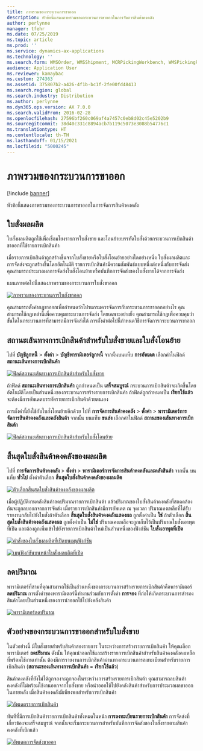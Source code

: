 ```yaml
---
title: ภาพรวมของกระบวนการขาออก
description: หัวข้อนี้แสดงภาพรวมของกระบวนการขาออกในการจัดการสินค้าคงคลัง
author: perlynne
manager: tfehr
ms.date: 07/25/2019
ms.topic: article
ms.prod: ''
ms.service: dynamics-ax-applications
ms.technology: ''
ms.search.form: WMSOrder, WMSShipment, MCRPickingWorkbench, WMSPickingRegistration, CustomFilterGroup
audience: Application User
ms.reviewer: kamaybac
ms.custom: 274363
ms.assetid: 375807b2-a426-4f1b-bc1f-2fe00fd48413
ms.search.region: global
ms.search.industry: Distribution
ms.author: perlynne
ms.dyn365.ops.version: AX 7.0.0
ms.search.validFrom: 2016-02-28
ms.openlocfilehash: 27596bf260c069af4a7457c0eb8d02c45e5202b9
ms.sourcegitcommit: 38d40c331c8894acb7b119c5073e3088b54776c1
ms.translationtype: HT
ms.contentlocale: th-TH
ms.lasthandoff: 01/15/2021
ms.locfileid: "5000245"
---
```

# <a name="outbound-process-overview"></a>ภาพรวมของกระบวนการขาออก

[!include [banner](../includes/banner.md)]

หัวข้อนี้แสดงภาพรวมของกระบวนการขาออกในการจัดการสินค้าคงคลัง

## <a name="output-orders"></a>ใบสั่งผลผลิต

ใบสั่งผลผลิตถูกใช้เพื่อเชื่อมโยงรายการใบสั่งขาย และโอนย้ายบรรทัดใบสั่งด้วยกระบวนการเบิกสินค้าขาออกที่ใช้รายการเบิกสินค้า

เมื่อรายการเบิกสินค้าถูกสร้างขึ้นจากใบสั่งขายหรือใบสั่งโอนย้ายอย่างใดอย่างหนึ่ง ใบสั่งผลผลิตและการจัดส่งจะถูกสร้างขึ้นโดยอัตโนมัติ รายการเบิกสินค้ามีความสัมพันธ์แบบหนึ่งต่อหนึ่งกับการจัดส่ง คุณสามารถประมวลผลการจัดส่งใบสั่งโอนย้ายหรือบันทึกการจัดส่งของใบสั่งขายได้จากการจัดส่ง 

แผนภาพต่อไปนี้แสดงภาพรวมของกระบวนการใบสั่งขาออก 

[![ภาพรวมของกระบวนการใบสั่งขาออก](./media/outbound-order.png)](./media/outbound-order.png)

คุณสามารถตั้งค่ากฎขาออกเพื่อกำหนดว่าโปรแกรมควรจัดการกับกระบวนการขาออกอย่างไร คุณสามารถใช้กฎเหล่านี้เพื่อควบคุมกระบวนการจัดส่ง โดยเฉพาะอย่างยิ่ง คุณสามารถใช้กฎเพื่อควบคุมว่าขั้นใดในกระบวนการที่สามารถมีการจัดส่งได้ การตั้งค่าต่อไปนี้กำหนดวิธีการจัดการกระบวนการขาออก

## <a name="picking-route-status-for-sales-and-transfer-orders"></a>สถานะเส้นทางการเบิกสินค้าสำหรับใบสั่งขายและใบสั่งโอนย้าย 

ไปที่ **บัญชีลูกหนี้** \> **ตั้งค่า** \> **บัญชีพารามิเตอร์ลูกหนี้** จากนั้นบนแท็บ **การอัพเดต** เลือกค่าในฟิลด์ **สถานะเส้นทางการเบิกสินค้า**

[![ฟิลด์สถานะเส้นทางการเบิกสินค้าสำหรับใบสั่งขาย](./media/picking-route-status-sales-order.png)](./media/picking-route-status-sales-order.png)

ถ้าฟิลด์ **สถานะเส้นทางการเบิกสินค้า** ถูกกำหนดเป็น **เสร็จสมบูรณ์** กระบวนการเบิกสินค้าจะเกิดขึ้นโดยอัตโนมัติโดยเป็นส่วนหนึ่งของกระบวนการสร้างรายการเบิกสินค้า ถ้าฟิลด์ถูกกำหนดเป็น **เรียกใช้แล้ว** จะต้องมีการอัพเดตบรรทัดรายการเบิกสินค้าด้วยตนเอง

การตั้งค่านี้ยังใช้กับใบสั่งโอนย้ายอีกด้วย ไปที่ **การจัดการสินค้าคงคลัง** \> **ตั้งค่า** \> **พารามิเตอร์การจัดการสินค้าคงคลังและคลังสินค้า** จากนั้น บนแท็บ **ขนส่ง** เลือกค่าในฟิลด์ **สถานะของเส้นทางการเบิกสินค้า**

[![ฟิลด์สถานะเส้นทางการเบิกสินค้าสำหรับใบสั่งโอนย้าย](./media/picking-route-status-transfer-order.png)](./media/picking-route-status-transfer-order.png)

## <a name="end-output-inventory-orders"></a>สิ้นสุดใบสั่งสินค้าคงคลังของผลผลิต

ไปที่ **การจัดการสินค้าคงคลัง** \> **ตั้งค่า** \> **พารามิเตอร์การจัดการสินค้าคงคลังและคลังสินค้า** จากนั้น บนแท็บ **ทั่วไป** ตั้งค่าตัวเลือก **สิ้นสุดใบสั่งสินค้าคงคลังของผลผลิต**

[![ตัวเลือกสิ้นสุดใบสั่งสินค้าคงคลังของผลผลิต](./media//end-output-inventory-order.png)](./media//end-output-inventory-order.png)

เมื่อผู้ปฏิบัติงานคลังสินค้าลดปริมาณรายการเบิกสินค้า แล้วปริมาณของใบสั่งสินค้าคงคลังที่สอดคล้องกันจะถูกลบออกจากการจัดส่ง เมื่อรายการเบิกสินค้ามีการอัพเดต ณ จุดเวลา ปริมาณคงเหลือที่ได้รับรายงานกลับไปยังใบสั่งถ้าตัวเลือก **สิ้นสุดใบสั่งสินค้าคงคลังแสดงผล** ถูกตั้งค่าเป็น **ใช่** ถ้าตัวเลือก **สิ้นสุดใบสั่งสินค้าคงคลังแสดงผล** ถูกตั้งค่าเป็น **ไม่ใช่** ปริมาณคงเหลือจะถูกเก็บไว้เป็นปริมาณใบสั่งเอาพุตที่เปิด และต้องถูกเพิ่มเข้าไปยังรายการเบิกสินค้าใหม่เป็นส่วนหนึ่งของฟังก์ชัน **ใบสั่งเอาพุตที่เปิด** 

[![คำสั่งของใบสั่งผลผลิตที่เปิดบนเมนูฟังก์ชัน](./media/open-output-order.png)](./media/open-output-order.png)

[![เมนูฟังก์ชันบนหน้าใบสั่งผลผลิตที่เปิด](./media/open-output-order-function.png)](./media/open-output-order-function.png)

## <a name="reduce-quantity"></a>ลดปริมาณ

พารามิเตอร์ที่สามที่คุณสามารถใช้เป็นส่วนหนึ่งของกระบวนการสร้างรายการเบิกสินค้าคือพารามิเตอร์ **ลดปริมาณ** การตั้งค่าของพารามิเตอร์นี้ทำงานร่วมกับการตั้งค่า **การจอง** ที่ก่อให้เกิดกระบวนการสำรองสินค้าโดยเป็นส่วนหนึ่งของการนำออกใช้ไปยังคลังสินค้า

[![พารามิเตอร์ลดปริมาณ](./media/reduce-quantity.png)](./media/reduce-quantity.png)

## <a name="example-of-an-outbound-process-for-a-sales-order"></a>ตัวอย่างของกระบวนการขาออกสำหรับใบสั่งขาย

ในตัวอย่างนี้ มีใบสั่งขายสำหรับสินค้าสองรายการ ในระหว่างการสร้างรายการเบิกสินค้า ให้คุณเลือกพารามิเตอร์ **ลดปริมาณ** ดังนั้น ให้คุณนำออกใช้และสร้างรายการเบิกสินค้าสำหรับสินค้าคงคลังคงเหลือที่พร้อมใช้งานเท่านั้น ต้องมีการรายงานการเบิกสินค้าผ่านทางกระบวนการลงทะเบียนสำหรับรายการเบิกสินค้า (**สถานะของเส้นทางการเบิกสินค้า** = **เรียกใช้แล้ว**)

สินค้าคงคลังที่ยังไม่ได้ถูกจองจะถูกจองในระหว่างการสร้างรายการเบิกสินค้า คุณสามารถลบสินค้าคงคลังที่ไม่พร้อมใช้งานออกจากใบสั่งขาย หรือนำออกใช้ไปยังคลังสินค้าสำหรับการประมวลผลขาออกในภายหลัง เมื่อสินค้าคงคลังมีเพียงพอสำหรับการเบิกสินค้า

[![อัพเดตรายการเบิกสินค้า](./media/update-picking-list.png)](./media/update-picking-list.png)

ทันทีที่มีการเบิกสินค้ารายการเบิกสินค้าทั้งหมดในหน้า **การลงทะเบียนรายการเบิกสินค้า** การจัดส่งที่เกี่ยวข้องจะเสร็จสมบูรณ์ จากนั้นจะเริ่มกระบวนการสำหรับบันทึกการจัดส่งของใบสั่งขายตามสินค้าคงคลังที่เบิกแล้ว

[![อัพเดตการจัดส่งขาออก](./media/outbound-shipments.png)](./media/outbound-shipments.png)
